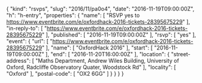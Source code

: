 {
  "kind": "rsvps",
  "slug": "2016/11/pa0o4",
  "date": "2016-11-19T09:00:00Z",
  "h": "h-entry",
  "properties": {
    "name": [
      "RSVP yes to https://www.eventbrite.com/e/oxfordhack-2016-tickets-28395675229"
    ],
    "in-reply-to": [
      "https://www.eventbrite.com/e/oxfordhack-2016-tickets-28395675229"
    ],
    "published": [
      "2016-11-19T09:00:00Z"
    ],
    "rsvp": [
      "yes"
    ],
    "event": {
      "url": [
        "https://www.eventbrite.com/e/oxfordhack-2016-tickets-28395675229"
      ],
      "name": [
        "OxfordHack 2016"
      ],
      "start": [
        "2016-11-19T09:00:00Z"
      ],
      "end": [
        "2016-11-20T16:00:00Z"
      ],
      "location": {
        "street-address": [
          "Maths Department, Andrew Wiles Building, University of Oxford, Radcliffe Observatory Quater, Woodstock Rd"
        ],
        "locality": [
          "Oxford"
        ],
        "postal-code": [
          "OX2 6GG"
        ]
      }
    }
  }
}
